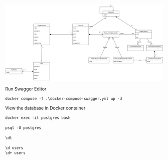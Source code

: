 <img src="design/entity-relationship.png" alt="">

Run Swagger Editor
```
docker compose -f .\docker-compose-swagger.yml up -d
```

View the database in Docker container
```
docker exec -it postgres bash

psql -U postgres

\dt

\d users
\d+ users
```